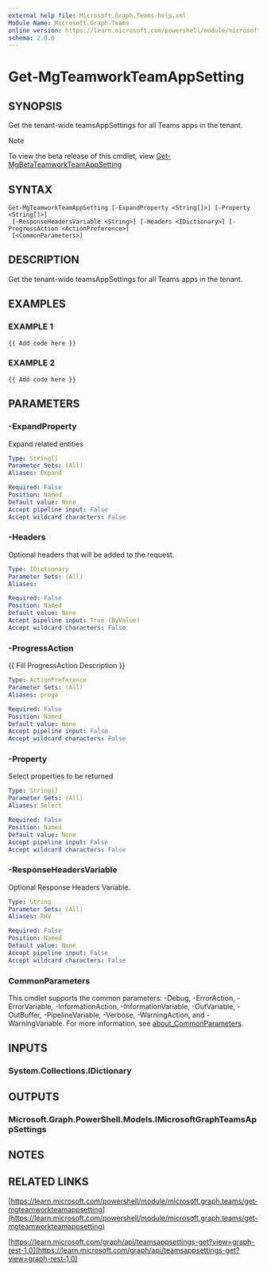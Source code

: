 ```yaml
---
external help file: Microsoft.Graph.Teams-help.xml
Module Name: Microsoft.Graph.Teams
online version: https://learn.microsoft.com/powershell/module/microsoft.graph.teams/get-mgteamworkteamappsetting
schema: 2.0.0
---
```


# Get-MgTeamworkTeamAppSetting

## SYNOPSIS
Get the tenant-wide teamsAppSettings for all Teams apps in the tenant.

> [!NOTE]
> To view the beta release of this cmdlet, view [Get-MgBetaTeamworkTeamAppSetting](/powershell/module/Microsoft.Graph.Beta.Teams/Get-MgBetaTeamworkTeamAppSetting?view=graph-powershell-beta)

## SYNTAX

```
Get-MgTeamworkTeamAppSetting [-ExpandProperty <String[]>] [-Property <String[]>]
 [-ResponseHeadersVariable <String>] [-Headers <IDictionary>] [-ProgressAction <ActionPreference>]
 [<CommonParameters>]
```

## DESCRIPTION
Get the tenant-wide teamsAppSettings for all Teams apps in the tenant.

## EXAMPLES

### EXAMPLE 1
```
{{ Add code here }}
```

### EXAMPLE 2
```
{{ Add code here }}
```

## PARAMETERS

### -ExpandProperty
Expand related entities

```yaml
Type: String[]
Parameter Sets: (All)
Aliases: Expand

Required: False
Position: Named
Default value: None
Accept pipeline input: False
Accept wildcard characters: False
```

### -Headers
Optional headers that will be added to the request.

```yaml
Type: IDictionary
Parameter Sets: (All)
Aliases:

Required: False
Position: Named
Default value: None
Accept pipeline input: True (ByValue)
Accept wildcard characters: False
```

### -ProgressAction
{{ Fill ProgressAction Description }}

```yaml
Type: ActionPreference
Parameter Sets: (All)
Aliases: proga

Required: False
Position: Named
Default value: None
Accept pipeline input: False
Accept wildcard characters: False
```

### -Property
Select properties to be returned

```yaml
Type: String[]
Parameter Sets: (All)
Aliases: Select

Required: False
Position: Named
Default value: None
Accept pipeline input: False
Accept wildcard characters: False
```

### -ResponseHeadersVariable
Optional Response Headers Variable.

```yaml
Type: String
Parameter Sets: (All)
Aliases: RHV

Required: False
Position: Named
Default value: None
Accept pipeline input: False
Accept wildcard characters: False
```

### CommonParameters
This cmdlet supports the common parameters: -Debug, -ErrorAction, -ErrorVariable, -InformationAction, -InformationVariable, -OutVariable, -OutBuffer, -PipelineVariable, -Verbose, -WarningAction, and -WarningVariable. For more information, see [about_CommonParameters](http://go.microsoft.com/fwlink/?LinkID=113216).

## INPUTS

### System.Collections.IDictionary
## OUTPUTS

### Microsoft.Graph.PowerShell.Models.IMicrosoftGraphTeamsAppSettings
## NOTES

## RELATED LINKS

[https://learn.microsoft.com/powershell/module/microsoft.graph.teams/get-mgteamworkteamappsetting](https://learn.microsoft.com/powershell/module/microsoft.graph.teams/get-mgteamworkteamappsetting)

[https://learn.microsoft.com/graph/api/teamsappsettings-get?view=graph-rest-1.0](https://learn.microsoft.com/graph/api/teamsappsettings-get?view=graph-rest-1.0)




